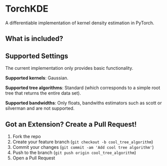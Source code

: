 # TorchKDE

A differentiable implementation of kernel density estimation in PyTorch. 

## What is included?



## Supported Settings

The current implementation only provides basic functionality.

**Supported kernels**: Gaussian.

**Supported tree algorithms**: Standard (which corresponds to a simple root tree that returns the entire data set).

**Supported bandwidths**: Only floats, bandwiths estimators such as scott or silverman and are not supported.

## Got an Extension? Create a Pull Request!

1. Fork the repo
2. Create your feature branch (`git checkout -b cool_tree_algorithm`)
3. Commit your changes (`git commit -am 'Add cool tree algorithm'`)
4. Push to the branch (`git push origin cool_tree_algorithm`)
5. Open a Pull Request